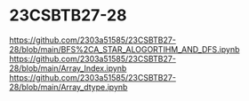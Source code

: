 # 23CSBTB27-28
https://github.com/2303a51585/23CSBTB27-28/blob/main/BFS%2CA_STAR_ALOGORTIHM_AND_DFS.ipynb
https://github.com/2303a51585/23CSBTB27-28/blob/main/Array_Index.ipynb
https://github.com/2303a51585/23CSBTB27-28/blob/main/Array_dtype.ipynb
